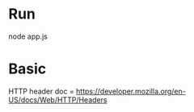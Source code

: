 # Run

node app.js

# Basic

HTTP header doc = https://developer.mozilla.org/en-US/docs/Web/HTTP/Headers
